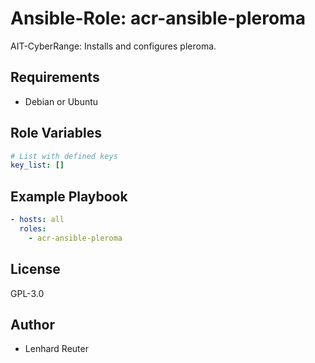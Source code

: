 # Ansible-Role: acr-ansible-pleroma

AIT-CyberRange:  Installs and configures pleroma. 


## Requirements

- Debian or Ubuntu 

## Role Variables

```yaml
# List with defined keys
key_list: []

```

## Example Playbook

```yaml
- hosts: all
  roles:
    - acr-ansible-pleroma
```

## License

GPL-3.0

## Author

- Lenhard Reuter